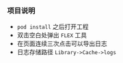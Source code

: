 ### 项目说明
* `pod install` 之后打开工程
* 双击空白处弹出 `FLEX` 工具
* 在页面连续三次点击可以导出日志
* 日志存储路径 `Library->Cache->logs`